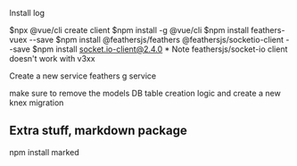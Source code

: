 Install log

$npx @vue/cli create client
$npm install -g @vue/cli
$npm install feathers-vuex --save
$npm install @feathersjs/feathers @feathersjs/socketio-client --save
$npm install socket.io-client@2.4.0   * Note feathersjs/socket-io client doesn't work with v3xx


Create a new service
feathers g service

make sure to remove the models DB table creation logic and create a new knex migration

## Extra stuff, markdown package ###
npm install marked